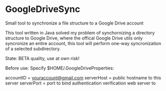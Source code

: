 # GoogleDriveSync
Small tool to synchronize a file structure to a Google Drive account

This tool written in Java solved my problem of synchornizing a directory structure to Google Drive, 
where the offical Google Drive utils only syncronize an entire account, this tool will perform
one-way syncronization of a selected subdirectory.

State: BETA quality, use at own risk!

Before use:
Specify $HOME/.GoogleDriveProperties:

accountID = youraccount@gmail.com
serverHost = public hostname to this server
serverPort = port to bind authentication verification web server to